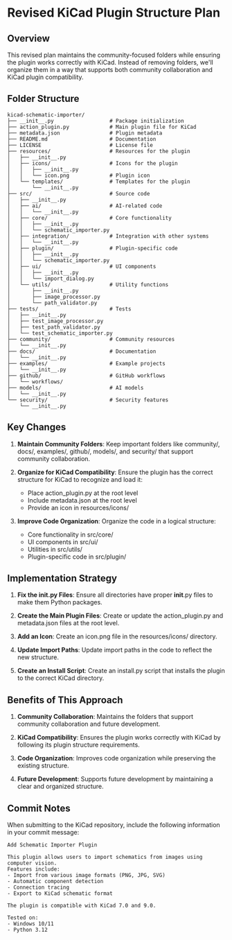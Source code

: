# Revised KiCad Plugin Structure Plan

## Overview

This revised plan maintains the community-focused folders while ensuring the plugin works correctly with KiCad. Instead of removing folders, we'll organize them in a way that supports both community collaboration and KiCad plugin compatibility.

## Folder Structure

```
kicad-schematic-importer/
├── __init__.py                  # Package initialization
├── action_plugin.py             # Main plugin file for KiCad
├── metadata.json                # Plugin metadata
├── README.md                    # Documentation
├── LICENSE                      # License file
├── resources/                   # Resources for the plugin
│   ├── __init__.py
│   ├── icons/                   # Icons for the plugin
│   │   ├── __init__.py
│   │   └── icon.png             # Plugin icon
│   └── templates/               # Templates for the plugin
│       └── __init__.py
├── src/                         # Source code
│   ├── __init__.py
│   ├── ai/                      # AI-related code
│   │   └── __init__.py
│   ├── core/                    # Core functionality
│   │   ├── __init__.py
│   │   └── schematic_importer.py
│   ├── integration/             # Integration with other systems
│   │   └── __init__.py
│   ├── plugin/                  # Plugin-specific code
│   │   ├── __init__.py
│   │   └── schematic_importer.py
│   ├── ui/                      # UI components
│   │   ├── __init__.py
│   │   └── import_dialog.py
│   └── utils/                   # Utility functions
│       ├── __init__.py
│       ├── image_processor.py
│       └── path_validator.py
├── tests/                       # Tests
│   ├── __init__.py
│   ├── test_image_processor.py
│   ├── test_path_validator.py
│   └── test_schematic_importer.py
├── community/                   # Community resources
│   └── __init__.py
├── docs/                        # Documentation
│   └── __init__.py
├── examples/                    # Example projects
│   └── __init__.py
├── github/                      # GitHub workflows
│   └── workflows/
├── models/                      # AI models
│   └── __init__.py
└── security/                    # Security features
    └── __init__.py
```

## Key Changes

1. **Maintain Community Folders**: Keep important folders like community/, docs/, examples/, github/, models/, and security/ that support community collaboration.

2. **Organize for KiCad Compatibility**: Ensure the plugin has the correct structure for KiCad to recognize and load it:
   - Place action_plugin.py at the root level
   - Include metadata.json at the root level
   - Provide an icon in resources/icons/

3. **Improve Code Organization**: Organize the code in a logical structure:
   - Core functionality in src/core/
   - UI components in src/ui/
   - Utilities in src/utils/
   - Plugin-specific code in src/plugin/

## Implementation Strategy

1. **Fix the __init__.py Files**: Ensure all directories have proper __init__.py files to make them Python packages.

2. **Create the Main Plugin Files**: Create or update the action_plugin.py and metadata.json files at the root level.

3. **Add an Icon**: Create an icon.png file in the resources/icons/ directory.

4. **Update Import Paths**: Update import paths in the code to reflect the new structure.

5. **Create an Install Script**: Create an install.py script that installs the plugin to the correct KiCad directory.

## Benefits of This Approach

1. **Community Collaboration**: Maintains the folders that support community collaboration and future development.

2. **KiCad Compatibility**: Ensures the plugin works correctly with KiCad by following its plugin structure requirements.

3. **Code Organization**: Improves code organization while preserving the existing structure.

4. **Future Development**: Supports future development by maintaining a clear and organized structure.

## Commit Notes

When submitting to the KiCad repository, include the following information in your commit message:

```
Add Schematic Importer Plugin

This plugin allows users to import schematics from images using computer vision.
Features include:
- Import from various image formats (PNG, JPG, SVG)
- Automatic component detection
- Connection tracing
- Export to KiCad schematic format

The plugin is compatible with KiCad 7.0 and 9.0.

Tested on:
- Windows 10/11
- Python 3.12
